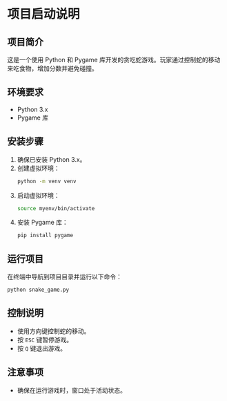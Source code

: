 # 项目启动说明

## 项目简介

这是一个使用 Python 和 Pygame 库开发的贪吃蛇游戏。玩家通过控制蛇的移动来吃食物，增加分数并避免碰撞。

## 环境要求

- Python 3.x
- Pygame 库

## 安装步骤

1. 确保已安装 Python 3.x。
2. 创建虚拟环境：
   ```bash
   python -m venv venv
   ```
3. 启动虚拟环境：
   ```bash
   source myenv/bin/activate
   ```
4. 安装 Pygame 库：
   ```bash
   pip install pygame
   ```

## 运行项目

在终端中导航到项目目录并运行以下命令：

```bash
python snake_game.py
```

## 控制说明

- 使用方向键控制蛇的移动。
- 按 `ESC` 键暂停游戏。
- 按 `Q` 键退出游戏。

## 注意事项

- 确保在运行游戏时，窗口处于活动状态。
